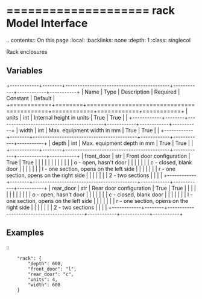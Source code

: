 

====================
rack Model Interface
====================

.. contents:: On this page
    :local:
    :backlinks: none
    :depth: 1
    :class: singlecol

Rack enclosures

Variables
---------

+------------+--------+-------------------------------------------+------------+------------+-----------+
| Name       | Type   | Description                               | Required   | Constant   | Default   |
+============+========+===========================================+============+============+===========+
| units      | int    | Internal height in units                  | True       | True       |           |
+------------+--------+-------------------------------------------+------------+------------+-----------+
| width      | int    | Max. equipment width in mm                | True       | True       |           |
+------------+--------+-------------------------------------------+------------+------------+-----------+
| depth      | int    | Max. equipment depth in mm                | True       | True       |           |
+------------+--------+-------------------------------------------+------------+------------+-----------+
| front_door | str    | Front door configuration                  | True       | True       |           |
|            |        |                                           |            |            |           |
|            |        |  o - open, hasn't door                    |            |            |           |
|            |        |  c - closed, blank door                   |            |            |           |
|            |        |  l - one section, opens on the left side  |            |            |           |
|            |        |  r - one section, opens on the right side |            |            |           |
|            |        |  2 - two sections                         |            |            |           |
+------------+--------+-------------------------------------------+------------+------------+-----------+
| rear_door  | str    | Rear door configuration                   | True       | True       |           |
|            |        |                                           |            |            |           |
|            |        |  o - open, hasn't door                    |            |            |           |
|            |        |  c - closed, blank door                   |            |            |           |
|            |        |  l - one section, opens on the left side  |            |            |           |
|            |        |  r - one section, opens on the right side |            |            |           |
|            |        |  2 - two sections                         |            |            |           |
+------------+--------+-------------------------------------------+------------+------------+-----------+


Examples
--------

::

        "rack": {
            "depth": 600,
            "front_door": "l",
            "rear_door": "c",
            "units": 4,
            "width": 600
        }
